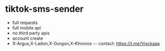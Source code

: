 # tiktok-sms-sender
- full requests
- full mobile api
- no third party apis
- account create
- X-Argus,X-Ladon,X-Gorgon,X-Khronos
-- contact:
  https://t.me/Visckaaa
